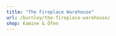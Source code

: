 ```yaml
---
title: "The Fireplace Warehouse"
url: /burnley/the-fireplace-warehouse/
shop: Kamine & Öfen
---
```

